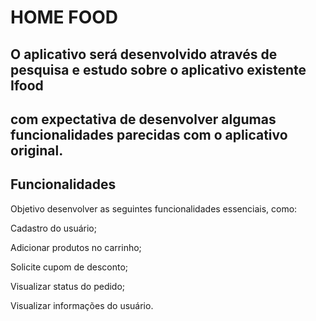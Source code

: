 # HOME FOOD

## O aplicativo será desenvolvido através de pesquisa e estudo  sobre o aplicativo existente Ifood 
## com expectativa de desenvolver algumas funcionalidades parecidas com o aplicativo original.


## Funcionalidades ##

Objetivo desenvolver as seguintes  funcionalidades essenciais, como:


Cadastro do usuário;

Adicionar produtos no carrinho;

Solicite cupom de desconto;

Visualizar status do pedido;

Visualizar informações do usuário.




